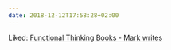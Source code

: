 ```yaml
---
date: 2018-12-12T17:58:28+02:00
---
```


Liked: [Functional Thinking Books - Mark writes](https://mdhughes.tech/2018/11/30/functional-thinking-books/)
